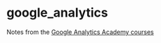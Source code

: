 # google_analytics
Notes from the [Google Analytics Academy courses](https://analytics.google.com/analytics/academy/)
